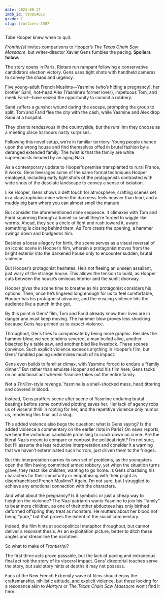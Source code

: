 ```yaml
---
date: 2023-08-17
imdb_id: tt0814685
grade: C-
slug: frontiers-2007
---
```


Tobe Hooper knew when to quit.

<!-- end -->

_Frontier(s)_ invites comparisons to Hooper’s <span data-imdb-id="tt0072271">_The Texas Chain Saw Massacre_</span>, but writer-director Xavier Gens fumbles the pacing. **Spoilers follow.**

The story opens in Paris. Rioters run rampant following a conservative candidate’s election victory. Gens uses tight shots with handheld cameras to convey the chaos and urgency.

Five young-adult French Muslims—Yasmine (who’s hiding a pregnancy), her brother Sami, hot-head Alex (Yasmine’s former lover), impetuous Tom, and meek Farid—have seized the opportunity to commit a robbery.

Sami suffers a gunshot wound during the escape, prompting the group to split. Tom and Farid flee the city with the cash, while Yasmine and Alex drop Sami at a hospital.

They plan to rendezvous in the countryside, but the rural inn they choose as a meeting place harbours nasty surprises.

Following this novel setup, we’re in familiar territory. Young people chance upon the wrong house and find themselves offed in brutal fashion by a deranged extended family. The twist is that the family are white supremacists headed by an aging Nazi.

As a contemporary update to Hooper’s premise transplanted to rural France, it works. Gens leverages some of the same formal techniques Hooper employed, including early tight shots of the protagonists contrasted with wide shots of the desolate landscape to convey a sense of isolation.

Like Hooper, Gens shows a deft touch for atmosphere, crafting scenes set in a claustrophobic mine where the darkness feels heavier than lead, and a muddy pig barn where you can almost smell the manure.

But consider the aforementioned mine sequence. It climaxes with Tom and Farid squirming through a tunnel so small they’re forced to wiggle like worms. Ahead, they see a circle of light and rush toward it, aware something is closing behind them. As Tom crests the opening, a hammer swings down and bludgeons him.

Besides a loose allegory for birth, the scene serves as a visual reversal of an iconic scene in Hooper’s film, wherein a protagonist moves from the bright exterior into the darkened house only to encounter sudden, brutal violence.

But Hooper’s protagonist hesitates. He’s not fleeing an unseen assailant, just wary of the strange house. This allows the tension to build, as Hooper cuts between the house’s ominous interior and the sunlit doorway.

Hooper gives the scene time to breathe as his protagonist considers his options. Then, once he’s lingered long enough for us to feel comfortable, Hooper has his protagonist advance, and the ensuing violence hits the audience like a punch in the gut.

By this point in Gens’ film, Tom and Farid already know their lives are in danger and must keep moving. The hammer blow proves less shocking because Gens has primed us to expect violence.

Throughout, Gens tries to compensate by being more graphic. Besides the hammer blow, we see tendons severed, a man boiled alive, another bisected by a table saw, and another bled like livestock. These scenes convince. Such explicit violence exceeds anything in Hooper’s film, but Gens’ fumbled pacing undermines much of its impact.

Gens even builds to familiar climax, with Yasmine forced to endure a “family dinner.” But rather than emulate Hooper and end his film here, Gens tacks on an additional act wherein Yasmine takes out the entire family.

Not a <span data-imdb-id="tt0072285">_Thriller_</span>-style revenge. Yasmine is a shell-shocked mess, head tittering and covered in blood.

Instead, Gens proffers scene after scene of Yasmine enduring brutal beatings before some contrived plotting saves her. Her lack of agency robs us of visceral thrill in rooting for her, and the repetitive violence only numbs us, rendering this final act a slog.

This added violence also begs the question: what is Gens saying? Is the added violence a commentary on the earlier riots in Paris? On news reports, we hear the victorious candidate promising to crack down on crime. Are the literal Nazis meant to compare or contrast the political right? I’m not sure, but I’ll assume the less reductive interpretation and consider it a warning that we haven’t exterminated such horrors, just driven them to the fringes.

But this interpretation carries its own set of problems, as the youngsters open the film having committed armed robbery, yet when the situation turns grave, they react like children, wanting to go home. Is Gens chastising his characters for their immaturity or empathising with their plight as disenfranchised French Muslims? Again, I’m not sure, but I struggled to achieve any emotional connection with the characters.

And what about the pregnancy? Is it symbolic or just a cheap way to heighten the violence? The Nazi patriarch wants Yasmine to join his “family” to bear more children, as one of their other abductees has only birthed deformed offspring they treat as monsters. He mutters about her blood not being “pure,” but that proves the extent of the social commentary.

Indeed, the film hints at sociopolitical metaphor throughout, but cannot deliver a resonant thesis. As an exploitation picture, better to ditch these angles and streamline the narrative.

So what to make of _Frontier(s)_?

The first three acts prove passable, but the lack of pacing and extraneous final act rob the story of its visceral impact. Gens’ directorial touches serve the story, but said story hints at depths it may not possess.

Fans of the New French Extremity wave of films should enjoy the craftsmanship, nihilistic attitude, and explicit violence, but those looking for a resonance akin to <span data-imdb-id="tt1029234">_Martyrs_</span> or _The Texas Chain Saw Massacre_ won’t find it here.
